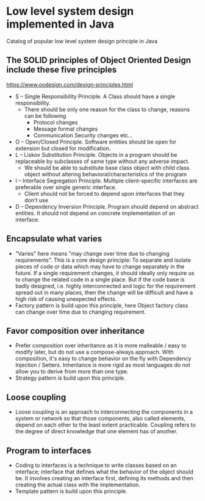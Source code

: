 # Low level system design implemented in Java

Catalog of popular low level system design principle in Java
 
 ## The SOLID principles of Object Oriented Design include these five principles
 
 https://www.oodesign.com/design-principles.html
 
 - S – Single Responsibility Principle. A Class should have a single responsibility.
    - There should be only one reason for the class to change, reasons can be following
       - Protocol changes
       - Message format changes
       - Communication Security changes etc...
 - O – Open/Closed Principle. Software entities should be open for extension but closed for modification.
 - L – Liskov Substitution Principle. Objects in a program should be replaceable by subclasses of same type without any adverse impact.
    - We should be able to substitute base class object with child class object without altering behavioral/characteristics of the program 
 - I – Interface Segregation Principle. Multiple client-specific interfaces are preferable over single generic interface.
    - Client should not be forced to depend upon interfaces that they don't use
 - D – Dependency Inversion Principle. Program should depend on abstract entities. It should not depend on concrete implementation of an interface.
 
 ## Encapsulate what varies
 
 - "Varies" here means "may change over time due to changing requirements". This is a core design principle: To separate and isolate pieces of code or data which may have to change separately in the future. If a single requirement changes, it should ideally only require us to change the related code in a single place. But if the code base is badly designed, i.e. highly interconnected and logic for the requirement spread out in many places, then the change will be difficult and have a high risk of causing unexpected effects.
 - Factory pattern is build upon this principle, here Object factory class can change over time due to changing requirement.
 
 ## Favor composition over inheritance
 
 - Prefer composition over inheritance as it is more malleable / easy to modify later, but do not use a compose-always approach. With composition, it's easy to change behavior on the fly with Dependency Injection / Setters. Inheritance is more rigid as most languages do not allow you to derive from more than one type.
 - Strategy pattern is build upon this principle.
 
 ## Loose coupling
 
 - Loose coupling is an approach to interconnecting the components in a system or network so that those components, also called elements, depend on each other to the least extent practicable. Coupling refers to the degree of direct knowledge that one element has of another.
 
 ## Program to interfaces
 
 - Coding to interfaces is a technique to write classes based on an interface; interface that defines what the behavior of the object should be. It involves creating an interface first, defining its methods and then creating the actual class with the implementation.
 - Template pattern is build upon this principle.
